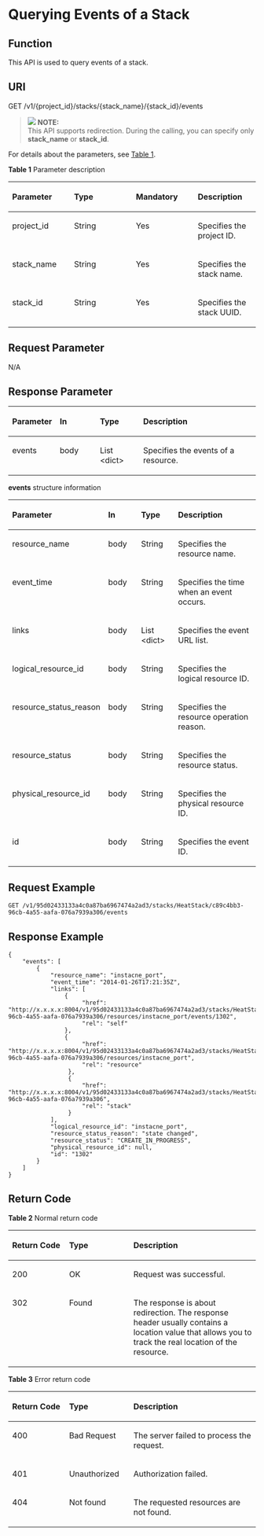 # Querying Events of a Stack<a name="EN-US_TOPIC_0084581303"></a>

## Function<a name="en-us_topic_0057973139_section51259304"></a>

This API is used to query events of a stack.

## URI<a name="en-us_topic_0057973139_section58680553"></a>

GET /v1/\{project\_id\}/stacks/\{stack\_name\}/\{stack\_id\}/events

>![](/images/icon-note.gif) **NOTE:**   
>This API supports redirection. During the calling, you can specify only  **stack\_name**  or  **stack\_id**.  

For details about the parameters, see  [Table 1](#table1759528275).

**Table  1**  Parameter description

<a name="table1759528275"></a>
<table><thead align="left"><tr id="row26011272716"><th class="cellrowborder" valign="top" width="25%" id="mcps1.2.5.1.1"><p id="p17762534144716"><a name="p17762534144716"></a><a name="p17762534144716"></a><strong id="b8951165216427"><a name="b8951165216427"></a><a name="b8951165216427"></a>Parameter</strong></p>
</th>
<th class="cellrowborder" valign="top" width="25%" id="mcps1.2.5.1.2"><p id="p376433420478"><a name="p376433420478"></a><a name="p376433420478"></a><strong id="b573285412423"><a name="b573285412423"></a><a name="b573285412423"></a>Type</strong></p>
</th>
<th class="cellrowborder" valign="top" width="25%" id="mcps1.2.5.1.3"><p id="p15766123474714"><a name="p15766123474714"></a><a name="p15766123474714"></a><strong id="b05243551425"><a name="b05243551425"></a><a name="b05243551425"></a>Mandatory</strong></p>
</th>
<th class="cellrowborder" valign="top" width="25%" id="mcps1.2.5.1.4"><p id="p147683349474"><a name="p147683349474"></a><a name="p147683349474"></a><strong id="b8694165914216"><a name="b8694165914216"></a><a name="b8694165914216"></a>Description</strong></p>
</th>
</tr>
</thead>
<tbody><tr id="row10601725277"><td class="cellrowborder" valign="top" width="25%" headers="mcps1.2.5.1.1 "><p id="p1765464961019"><a name="p1765464961019"></a><a name="p1765464961019"></a>project_id</p>
</td>
<td class="cellrowborder" valign="top" width="25%" headers="mcps1.2.5.1.2 "><p id="p0655184916104"><a name="p0655184916104"></a><a name="p0655184916104"></a>String</p>
</td>
<td class="cellrowborder" valign="top" width="25%" headers="mcps1.2.5.1.3 "><p id="p865694971017"><a name="p865694971017"></a><a name="p865694971017"></a>Yes</p>
</td>
<td class="cellrowborder" valign="top" width="25%" headers="mcps1.2.5.1.4 "><p id="p13658144921010"><a name="p13658144921010"></a><a name="p13658144921010"></a>Specifies the project ID.</p>
</td>
</tr>
<tr id="row161097438473"><td class="cellrowborder" valign="top" width="25%" headers="mcps1.2.5.1.1 "><p id="p10658144911017"><a name="p10658144911017"></a><a name="p10658144911017"></a>stack_name</p>
</td>
<td class="cellrowborder" valign="top" width="25%" headers="mcps1.2.5.1.2 "><p id="p1166014498107"><a name="p1166014498107"></a><a name="p1166014498107"></a>String</p>
</td>
<td class="cellrowborder" valign="top" width="25%" headers="mcps1.2.5.1.3 "><p id="p666214493103"><a name="p666214493103"></a><a name="p666214493103"></a>Yes</p>
</td>
<td class="cellrowborder" valign="top" width="25%" headers="mcps1.2.5.1.4 "><p id="p76631349181010"><a name="p76631349181010"></a><a name="p76631349181010"></a>Specifies the stack name.</p>
</td>
</tr>
<tr id="row131851844124918"><td class="cellrowborder" valign="top" width="25%" headers="mcps1.2.5.1.1 "><p id="p146651349161017"><a name="p146651349161017"></a><a name="p146651349161017"></a>stack_id</p>
</td>
<td class="cellrowborder" valign="top" width="25%" headers="mcps1.2.5.1.2 "><p id="p1666614912100"><a name="p1666614912100"></a><a name="p1666614912100"></a>String</p>
</td>
<td class="cellrowborder" valign="top" width="25%" headers="mcps1.2.5.1.3 "><p id="p106671249191011"><a name="p106671249191011"></a><a name="p106671249191011"></a>Yes</p>
</td>
<td class="cellrowborder" valign="top" width="25%" headers="mcps1.2.5.1.4 "><p id="p6668124912103"><a name="p6668124912103"></a><a name="p6668124912103"></a>Specifies the stack UUID.</p>
</td>
</tr>
</tbody>
</table>

## Request Parameter<a name="en-us_topic_0057973139_section58362934"></a>

N/A

## Response Parameter<a name="en-us_topic_0057973139_section55504358"></a>

<a name="en-us_topic_0057973139_table7572542"></a>
<table><thead align="left"><tr id="en-us_topic_0057973139_row47059925"><th class="cellrowborder" valign="top" width="17.648235176482352%" id="mcps1.1.5.1.1"><p id="p13701251185014"><a name="p13701251185014"></a><a name="p13701251185014"></a><strong id="b1441362413433"><a name="b1441362413433"></a><a name="b1441362413433"></a>Parameter</strong></p>
</th>
<th class="cellrowborder" valign="top" width="16.46835316468353%" id="mcps1.1.5.1.2"><p id="p13704145119507"><a name="p13704145119507"></a><a name="p13704145119507"></a><strong id="b1184712764314"><a name="b1184712764314"></a><a name="b1184712764314"></a>In</strong></p>
</th>
<th class="cellrowborder" valign="top" width="17.648235176482352%" id="mcps1.1.5.1.3"><p id="p3705151185017"><a name="p3705151185017"></a><a name="p3705151185017"></a><strong id="b414773244319"><a name="b414773244319"></a><a name="b414773244319"></a>Type</strong></p>
</th>
<th class="cellrowborder" valign="top" width="48.23517648235177%" id="mcps1.1.5.1.4"><p id="p1371214511507"><a name="p1371214511507"></a><a name="p1371214511507"></a><strong id="b389462015447"><a name="b389462015447"></a><a name="b389462015447"></a>Description</strong></p>
</th>
</tr>
</thead>
<tbody><tr id="en-us_topic_0057973139_row21093759"><td class="cellrowborder" valign="top" width="17.648235176482352%" headers="mcps1.1.5.1.1 "><p id="en-us_topic_0057973139_p30872890"><a name="en-us_topic_0057973139_p30872890"></a><a name="en-us_topic_0057973139_p30872890"></a>events</p>
</td>
<td class="cellrowborder" valign="top" width="16.46835316468353%" headers="mcps1.1.5.1.2 "><p id="p1296515499512"><a name="p1296515499512"></a><a name="p1296515499512"></a>body</p>
</td>
<td class="cellrowborder" valign="top" width="17.648235176482352%" headers="mcps1.1.5.1.3 "><p id="en-us_topic_0057973139_p17676166"><a name="en-us_topic_0057973139_p17676166"></a><a name="en-us_topic_0057973139_p17676166"></a>List &lt;dict&gt;</p>
</td>
<td class="cellrowborder" valign="top" width="48.23517648235177%" headers="mcps1.1.5.1.4 "><p id="en-us_topic_0057973139_p9211119"><a name="en-us_topic_0057973139_p9211119"></a><a name="en-us_topic_0057973139_p9211119"></a>Specifies the events of a resource.</p>
</td>
</tr>
</tbody>
</table>

**events**  structure information

<a name="en-us_topic_0057973139_table7903197"></a>
<table><thead align="left"><tr id="en-us_topic_0057973139_row1713707"><th class="cellrowborder" valign="top" width="17.648235176482352%" id="mcps1.1.5.1.1"><p id="p10209421195519"><a name="p10209421195519"></a><a name="p10209421195519"></a><strong id="b161954397447"><a name="b161954397447"></a><a name="b161954397447"></a>Parameter</strong></p>
</th>
<th class="cellrowborder" valign="top" width="16.46835316468353%" id="mcps1.1.5.1.2"><p id="p12211112165515"><a name="p12211112165515"></a><a name="p12211112165515"></a><strong id="b7306142882718"><a name="b7306142882718"></a><a name="b7306142882718"></a>In</strong></p>
</th>
<th class="cellrowborder" valign="top" width="17.648235176482352%" id="mcps1.1.5.1.3"><p id="p12126212556"><a name="p12126212556"></a><a name="p12126212556"></a><strong id="b86011732142717"><a name="b86011732142717"></a><a name="b86011732142717"></a>Type</strong></p>
</th>
<th class="cellrowborder" valign="top" width="48.23517648235177%" id="mcps1.1.5.1.4"><p id="p82171321135511"><a name="p82171321135511"></a><a name="p82171321135511"></a><strong id="b4423235162716"><a name="b4423235162716"></a><a name="b4423235162716"></a>Description</strong></p>
</th>
</tr>
</thead>
<tbody><tr id="en-us_topic_0057973139_row4374541"><td class="cellrowborder" valign="top" width="17.648235176482352%" headers="mcps1.1.5.1.1 "><p id="en-us_topic_0057973139_p18793566"><a name="en-us_topic_0057973139_p18793566"></a><a name="en-us_topic_0057973139_p18793566"></a>resource_name</p>
</td>
<td class="cellrowborder" valign="top" width="16.46835316468353%" headers="mcps1.1.5.1.2 "><p id="p17436313144912"><a name="p17436313144912"></a><a name="p17436313144912"></a>body</p>
</td>
<td class="cellrowborder" valign="top" width="17.648235176482352%" headers="mcps1.1.5.1.3 "><p id="en-us_topic_0057973139_p45883916"><a name="en-us_topic_0057973139_p45883916"></a><a name="en-us_topic_0057973139_p45883916"></a>String</p>
</td>
<td class="cellrowborder" valign="top" width="48.23517648235177%" headers="mcps1.1.5.1.4 "><p id="en-us_topic_0057973139_p61121949"><a name="en-us_topic_0057973139_p61121949"></a><a name="en-us_topic_0057973139_p61121949"></a>Specifies the resource name.</p>
</td>
</tr>
<tr id="en-us_topic_0057973139_row13226632"><td class="cellrowborder" valign="top" width="17.648235176482352%" headers="mcps1.1.5.1.1 "><p id="en-us_topic_0057973139_p64724309"><a name="en-us_topic_0057973139_p64724309"></a><a name="en-us_topic_0057973139_p64724309"></a>event_time</p>
</td>
<td class="cellrowborder" valign="top" width="16.46835316468353%" headers="mcps1.1.5.1.2 "><p id="p1243601374911"><a name="p1243601374911"></a><a name="p1243601374911"></a>body</p>
</td>
<td class="cellrowborder" valign="top" width="17.648235176482352%" headers="mcps1.1.5.1.3 "><p id="en-us_topic_0057973139_p8177666"><a name="en-us_topic_0057973139_p8177666"></a><a name="en-us_topic_0057973139_p8177666"></a>String</p>
</td>
<td class="cellrowborder" valign="top" width="48.23517648235177%" headers="mcps1.1.5.1.4 "><p id="en-us_topic_0057973139_p33686045"><a name="en-us_topic_0057973139_p33686045"></a><a name="en-us_topic_0057973139_p33686045"></a>Specifies the time when an event occurs.</p>
</td>
</tr>
<tr id="en-us_topic_0057973139_row34738954"><td class="cellrowborder" valign="top" width="17.648235176482352%" headers="mcps1.1.5.1.1 "><p id="en-us_topic_0057973139_p62391867"><a name="en-us_topic_0057973139_p62391867"></a><a name="en-us_topic_0057973139_p62391867"></a>links</p>
</td>
<td class="cellrowborder" valign="top" width="16.46835316468353%" headers="mcps1.1.5.1.2 "><p id="p134363137498"><a name="p134363137498"></a><a name="p134363137498"></a>body</p>
</td>
<td class="cellrowborder" valign="top" width="17.648235176482352%" headers="mcps1.1.5.1.3 "><p id="en-us_topic_0057973139_p20576498"><a name="en-us_topic_0057973139_p20576498"></a><a name="en-us_topic_0057973139_p20576498"></a>List &lt;dict&gt;</p>
</td>
<td class="cellrowborder" valign="top" width="48.23517648235177%" headers="mcps1.1.5.1.4 "><p id="en-us_topic_0057973139_p46478091"><a name="en-us_topic_0057973139_p46478091"></a><a name="en-us_topic_0057973139_p46478091"></a>Specifies the event URL list.</p>
</td>
</tr>
<tr id="en-us_topic_0057973139_row15649642"><td class="cellrowborder" valign="top" width="17.648235176482352%" headers="mcps1.1.5.1.1 "><p id="en-us_topic_0057973139_p59661499"><a name="en-us_topic_0057973139_p59661499"></a><a name="en-us_topic_0057973139_p59661499"></a>logical_resource_id</p>
</td>
<td class="cellrowborder" valign="top" width="16.46835316468353%" headers="mcps1.1.5.1.2 "><p id="p1843613131498"><a name="p1843613131498"></a><a name="p1843613131498"></a>body</p>
</td>
<td class="cellrowborder" valign="top" width="17.648235176482352%" headers="mcps1.1.5.1.3 "><p id="en-us_topic_0057973139_p743252"><a name="en-us_topic_0057973139_p743252"></a><a name="en-us_topic_0057973139_p743252"></a>String</p>
</td>
<td class="cellrowborder" valign="top" width="48.23517648235177%" headers="mcps1.1.5.1.4 "><p id="en-us_topic_0057973139_p44644225"><a name="en-us_topic_0057973139_p44644225"></a><a name="en-us_topic_0057973139_p44644225"></a>Specifies the logical resource ID.</p>
</td>
</tr>
<tr id="en-us_topic_0057973139_row66253707"><td class="cellrowborder" valign="top" width="17.648235176482352%" headers="mcps1.1.5.1.1 "><p id="en-us_topic_0057973139_p64950021"><a name="en-us_topic_0057973139_p64950021"></a><a name="en-us_topic_0057973139_p64950021"></a>resource_status_reason</p>
</td>
<td class="cellrowborder" valign="top" width="16.46835316468353%" headers="mcps1.1.5.1.2 "><p id="p144361813114913"><a name="p144361813114913"></a><a name="p144361813114913"></a>body</p>
</td>
<td class="cellrowborder" valign="top" width="17.648235176482352%" headers="mcps1.1.5.1.3 "><p id="en-us_topic_0057973139_p26460331"><a name="en-us_topic_0057973139_p26460331"></a><a name="en-us_topic_0057973139_p26460331"></a>String</p>
</td>
<td class="cellrowborder" valign="top" width="48.23517648235177%" headers="mcps1.1.5.1.4 "><p id="en-us_topic_0057973139_p62715550"><a name="en-us_topic_0057973139_p62715550"></a><a name="en-us_topic_0057973139_p62715550"></a>Specifies the resource operation reason.</p>
</td>
</tr>
<tr id="en-us_topic_0057973139_row27569044"><td class="cellrowborder" valign="top" width="17.648235176482352%" headers="mcps1.1.5.1.1 "><p id="en-us_topic_0057973139_p18500114"><a name="en-us_topic_0057973139_p18500114"></a><a name="en-us_topic_0057973139_p18500114"></a>resource_status</p>
</td>
<td class="cellrowborder" valign="top" width="16.46835316468353%" headers="mcps1.1.5.1.2 "><p id="p2436161316494"><a name="p2436161316494"></a><a name="p2436161316494"></a>body</p>
</td>
<td class="cellrowborder" valign="top" width="17.648235176482352%" headers="mcps1.1.5.1.3 "><p id="en-us_topic_0057973139_p22114240"><a name="en-us_topic_0057973139_p22114240"></a><a name="en-us_topic_0057973139_p22114240"></a>String</p>
</td>
<td class="cellrowborder" valign="top" width="48.23517648235177%" headers="mcps1.1.5.1.4 "><p id="en-us_topic_0057973139_p2165197"><a name="en-us_topic_0057973139_p2165197"></a><a name="en-us_topic_0057973139_p2165197"></a>Specifies the resource status.</p>
</td>
</tr>
<tr id="en-us_topic_0057973139_row19486776"><td class="cellrowborder" valign="top" width="17.648235176482352%" headers="mcps1.1.5.1.1 "><p id="en-us_topic_0057973139_p34925027"><a name="en-us_topic_0057973139_p34925027"></a><a name="en-us_topic_0057973139_p34925027"></a>physical_resource_id</p>
</td>
<td class="cellrowborder" valign="top" width="16.46835316468353%" headers="mcps1.1.5.1.2 "><p id="p174361213104911"><a name="p174361213104911"></a><a name="p174361213104911"></a>body</p>
</td>
<td class="cellrowborder" valign="top" width="17.648235176482352%" headers="mcps1.1.5.1.3 "><p id="en-us_topic_0057973139_p10354914"><a name="en-us_topic_0057973139_p10354914"></a><a name="en-us_topic_0057973139_p10354914"></a>String</p>
</td>
<td class="cellrowborder" valign="top" width="48.23517648235177%" headers="mcps1.1.5.1.4 "><p id="en-us_topic_0057973139_p24422654"><a name="en-us_topic_0057973139_p24422654"></a><a name="en-us_topic_0057973139_p24422654"></a>Specifies the physical resource ID.</p>
</td>
</tr>
<tr id="en-us_topic_0057973139_row18477295"><td class="cellrowborder" valign="top" width="17.648235176482352%" headers="mcps1.1.5.1.1 "><p id="en-us_topic_0057973139_p20265921"><a name="en-us_topic_0057973139_p20265921"></a><a name="en-us_topic_0057973139_p20265921"></a>id</p>
</td>
<td class="cellrowborder" valign="top" width="16.46835316468353%" headers="mcps1.1.5.1.2 "><p id="p4436111314918"><a name="p4436111314918"></a><a name="p4436111314918"></a>body</p>
</td>
<td class="cellrowborder" valign="top" width="17.648235176482352%" headers="mcps1.1.5.1.3 "><p id="en-us_topic_0057973139_p30926891"><a name="en-us_topic_0057973139_p30926891"></a><a name="en-us_topic_0057973139_p30926891"></a>String</p>
</td>
<td class="cellrowborder" valign="top" width="48.23517648235177%" headers="mcps1.1.5.1.4 "><p id="en-us_topic_0057973139_p41240810"><a name="en-us_topic_0057973139_p41240810"></a><a name="en-us_topic_0057973139_p41240810"></a>Specifies the event ID.</p>
</td>
</tr>
</tbody>
</table>

## Request Example<a name="en-us_topic_0057973139_section29777180"></a>

```
GET /v1/95d02433133a4c0a87ba6967474a2ad3/stacks/HeatStack/c89c4bb3-96cb-4a55-aafa-076a7939a306/events
```

## Response Example<a name="en-us_topic_0057973139_section66668032"></a>

```
{
    "events": [
        {
            "resource_name": "instacne_port",
            "event_time": "2014-01-26T17:21:35Z",
            "links": [
                {
                     "href":  "http://x.x.x.x:8004/v1/95d02433133a4c0a87ba6967474a2ad3/stacks/HeatStack/c89c4bb3-96cb-4a55-aafa-076a7939a306/resources/instacne_port/events/1302",
                     "rel": "self"
                },
                {
                     "href":  "http://x.x.x.x:8004/v1/95d02433133a4c0a87ba6967474a2ad3/stacks/HeatStack/c89c4bb3-96cb-4a55-aafa-076a7939a306/resources/instacne_port",
                     "rel": "resource"
                 },
                 {
                     "href":  "http://x.x.x.x:8004/v1/95d02433133a4c0a87ba6967474a2ad3/stacks/HeatStack/c89c4bb3-96cb-4a55-aafa-076a7939a306",
                     "rel": "stack"
                 }
            ],
            "logical_resource_id": "instacne_port",
            "resource_status_reason": "state changed",
            "resource_status": "CREATE_IN_PROGRESS",
            "physical_resource_id": null,
            "id": "1302"
        }
    ]
}
```

## Return Code<a name="en-us_topic_0057973139_section63141379"></a>

**Table  2**  Normal return code

<a name="en-us_topic_0057973117_table40445519194057"></a>
<table><thead align="left"><tr id="en-us_topic_0084581290_en-us_topic_0057973117_row42419326194057"><th class="cellrowborder" valign="top" width="23%" id="mcps1.2.4.1.1"><p id="en-us_topic_0084581290_en-us_topic_0057973117_p13413377194057"><a name="en-us_topic_0084581290_en-us_topic_0057973117_p13413377194057"></a><a name="en-us_topic_0084581290_en-us_topic_0057973117_p13413377194057"></a><strong id="en-us_topic_0084581290_b731785218616"><a name="en-us_topic_0084581290_b731785218616"></a><a name="en-us_topic_0084581290_b731785218616"></a>Return Code</strong></p>
</th>
<th class="cellrowborder" valign="top" width="26%" id="mcps1.2.4.1.2"><p id="en-us_topic_0084581290_en-us_topic_0057973117_p12741761194057"><a name="en-us_topic_0084581290_en-us_topic_0057973117_p12741761194057"></a><a name="en-us_topic_0084581290_en-us_topic_0057973117_p12741761194057"></a><strong id="en-us_topic_0084581290_en-us_topic_0057973140_b84235270615814_1"><a name="en-us_topic_0084581290_en-us_topic_0057973140_b84235270615814_1"></a><a name="en-us_topic_0084581290_en-us_topic_0057973140_b84235270615814_1"></a>Type</strong></p>
</th>
<th class="cellrowborder" valign="top" width="51%" id="mcps1.2.4.1.3"><p id="en-us_topic_0084581290_en-us_topic_0057973117_p25449701194057"><a name="en-us_topic_0084581290_en-us_topic_0057973117_p25449701194057"></a><a name="en-us_topic_0084581290_en-us_topic_0057973117_p25449701194057"></a><strong id="en-us_topic_0084581290_en-us_topic_0057973140_b842352706193020"><a name="en-us_topic_0084581290_en-us_topic_0057973140_b842352706193020"></a><a name="en-us_topic_0084581290_en-us_topic_0057973140_b842352706193020"></a>Description</strong></p>
</th>
</tr>
</thead>
<tbody><tr id="en-us_topic_0084581290_en-us_topic_0057973117_row48159894194057"><td class="cellrowborder" valign="top" width="23%" headers="mcps1.2.4.1.1 "><p id="en-us_topic_0084581290_en-us_topic_0057973124_p9904457194351"><a name="en-us_topic_0084581290_en-us_topic_0057973124_p9904457194351"></a><a name="en-us_topic_0084581290_en-us_topic_0057973124_p9904457194351"></a>200</p>
</td>
<td class="cellrowborder" valign="top" width="26%" headers="mcps1.2.4.1.2 "><p id="en-us_topic_0084581290_en-us_topic_0057973124_p64063566194351"><a name="en-us_topic_0084581290_en-us_topic_0057973124_p64063566194351"></a><a name="en-us_topic_0084581290_en-us_topic_0057973124_p64063566194351"></a>OK</p>
</td>
<td class="cellrowborder" valign="top" width="51%" headers="mcps1.2.4.1.3 "><p id="en-us_topic_0084581290_en-us_topic_0057973124_p21766343194351"><a name="en-us_topic_0084581290_en-us_topic_0057973124_p21766343194351"></a><a name="en-us_topic_0084581290_en-us_topic_0057973124_p21766343194351"></a>Request was successful.</p>
</td>
</tr>
<tr id="en-us_topic_0084581290_row18143162895914"><td class="cellrowborder" valign="top" width="23%" headers="mcps1.2.4.1.1 "><p id="en-us_topic_0084581290_p52068209206"><a name="en-us_topic_0084581290_p52068209206"></a><a name="en-us_topic_0084581290_p52068209206"></a>302</p>
</td>
<td class="cellrowborder" valign="top" width="26%" headers="mcps1.2.4.1.2 "><p id="en-us_topic_0084581290_p52061120172014"><a name="en-us_topic_0084581290_p52061120172014"></a><a name="en-us_topic_0084581290_p52061120172014"></a>Found</p>
</td>
<td class="cellrowborder" valign="top" width="51%" headers="mcps1.2.4.1.3 "><p id="en-us_topic_0084581290_p620662018205"><a name="en-us_topic_0084581290_p620662018205"></a><a name="en-us_topic_0084581290_p620662018205"></a>The response is about redirection. The response header usually contains a location value that allows you to track the real location of the resource.</p>
</td>
</tr>
</tbody>
</table>

**Table  3**  Error return code

<a name="table19512103414"></a>
<table><thead align="left"><tr id="en-us_topic_0084581294_row16955110342"><th class="cellrowborder" valign="top" width="23%" id="mcps1.2.4.1.1"><p id="en-us_topic_0084581294_p129561510144"><a name="en-us_topic_0084581294_p129561510144"></a><a name="en-us_topic_0084581294_p129561510144"></a><strong id="en-us_topic_0084581294_b1235759101013"><a name="en-us_topic_0084581294_b1235759101013"></a><a name="en-us_topic_0084581294_b1235759101013"></a>Return Code</strong></p>
</th>
<th class="cellrowborder" valign="top" width="26%" id="mcps1.2.4.1.2"><p id="en-us_topic_0084581294_p4959810444"><a name="en-us_topic_0084581294_p4959810444"></a><a name="en-us_topic_0084581294_p4959810444"></a><strong id="en-us_topic_0084581294_en-us_topic_0057973140_b84235270615814_1"><a name="en-us_topic_0084581294_en-us_topic_0057973140_b84235270615814_1"></a><a name="en-us_topic_0084581294_en-us_topic_0057973140_b84235270615814_1"></a>Type</strong></p>
</th>
<th class="cellrowborder" valign="top" width="51%" id="mcps1.2.4.1.3"><p id="en-us_topic_0084581294_p9959161020418"><a name="en-us_topic_0084581294_p9959161020418"></a><a name="en-us_topic_0084581294_p9959161020418"></a><strong id="en-us_topic_0084581294_en-us_topic_0057973140_b842352706193020"><a name="en-us_topic_0084581294_en-us_topic_0057973140_b842352706193020"></a><a name="en-us_topic_0084581294_en-us_topic_0057973140_b842352706193020"></a>Description</strong></p>
</th>
</tr>
</thead>
<tbody><tr id="en-us_topic_0084581294_row179609103411"><td class="cellrowborder" valign="top" width="23%" headers="mcps1.2.4.1.1 "><p id="en-us_topic_0084581294_p896118101840"><a name="en-us_topic_0084581294_p896118101840"></a><a name="en-us_topic_0084581294_p896118101840"></a>400</p>
</td>
<td class="cellrowborder" valign="top" width="26%" headers="mcps1.2.4.1.2 "><p id="en-us_topic_0084581294_p1296211015416"><a name="en-us_topic_0084581294_p1296211015416"></a><a name="en-us_topic_0084581294_p1296211015416"></a>Bad Request</p>
</td>
<td class="cellrowborder" valign="top" width="51%" headers="mcps1.2.4.1.3 "><p id="en-us_topic_0084581294_p9963110146"><a name="en-us_topic_0084581294_p9963110146"></a><a name="en-us_topic_0084581294_p9963110146"></a>The server failed to process the request.</p>
</td>
</tr>
<tr id="en-us_topic_0084581294_row181330274199"><td class="cellrowborder" valign="top" width="23%" headers="mcps1.2.4.1.1 "><p id="en-us_topic_0084581294_p18134027201912"><a name="en-us_topic_0084581294_p18134027201912"></a><a name="en-us_topic_0084581294_p18134027201912"></a>401</p>
</td>
<td class="cellrowborder" valign="top" width="26%" headers="mcps1.2.4.1.2 "><p id="en-us_topic_0084581294_p1713419274191"><a name="en-us_topic_0084581294_p1713419274191"></a><a name="en-us_topic_0084581294_p1713419274191"></a>Unauthorized</p>
</td>
<td class="cellrowborder" valign="top" width="51%" headers="mcps1.2.4.1.3 "><p id="en-us_topic_0084581294_p11134162718196"><a name="en-us_topic_0084581294_p11134162718196"></a><a name="en-us_topic_0084581294_p11134162718196"></a>Authorization failed.</p>
</td>
</tr>
<tr id="en-us_topic_0084581294_row16531631121913"><td class="cellrowborder" valign="top" width="23%" headers="mcps1.2.4.1.1 "><p id="en-us_topic_0084581294_en-us_topic_0057973122_p5338333194217"><a name="en-us_topic_0084581294_en-us_topic_0057973122_p5338333194217"></a><a name="en-us_topic_0084581294_en-us_topic_0057973122_p5338333194217"></a>404</p>
</td>
<td class="cellrowborder" valign="top" width="26%" headers="mcps1.2.4.1.2 "><p id="en-us_topic_0084581294_p125520290312"><a name="en-us_topic_0084581294_p125520290312"></a><a name="en-us_topic_0084581294_p125520290312"></a>Not found</p>
</td>
<td class="cellrowborder" valign="top" width="51%" headers="mcps1.2.4.1.3 "><p id="en-us_topic_0084581294_en-us_topic_0057973122_p29751790194217"><a name="en-us_topic_0084581294_en-us_topic_0057973122_p29751790194217"></a><a name="en-us_topic_0084581294_en-us_topic_0057973122_p29751790194217"></a>The requested resources are not found.</p>
</td>
</tr>
</tbody>
</table>


